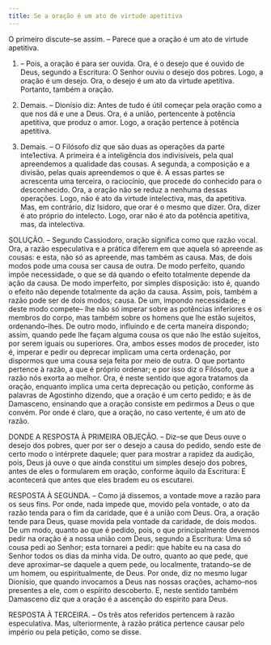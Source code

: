 ```yaml
---
title: Se a oração é um ato de virtude apetitiva
---
```


O primeiro discute–se assim. – Parece que a oração é um ato de virtude apetitiva.  

1. – Pois, a oração é para ser ouvida. Ora, é o desejo que é ouvido de Deus, segundo a Escritura: O Senhor ouviu o desejo dos pobres. Logo, a oração é um desejo. Ora, o desejo é um ato da virtude apetitiva. Portanto, também a oração.  

2. Demais. – Dionísio diz: Antes de tudo é útil começar pela oração como a que nos dá e une a Deus. Ora, é a união, pertencente à potência apetitiva, que produz o amor. Logo, a oração pertence à potência apetitiva.  

3. Demais. – O Filósofo diz que são duas as operações da parte inte1ectiva. A primeira é a inteligência dos indivisíveis, pela qual apreendemos a qualidade das cousas. A segunda, a composição e a divisão, pelas quais apreendemos o que é. A essas partes se acrescenta uma terceira, o raciocínio, que procede do conhecido para o desconhecido. Ora, a oração não se reduz a nenhuma dessas operações. Logo, não é ato da virtude intelectiva, mas, da apetitiva.  Mas, em contrário, diz Isidoro, que orar é o mesmo que dizer. Ora, dizer é ato próprio do intelecto. Logo, orar não é ato da potência apetitiva, mas, da intelectiva.  

SOLUÇÃO. – Segundo Cassiodoro, oração significa como que razão vocal. Ora, a razão especulativa e a prática diferem em que aquela só apreende as cousas: e esta, não só as apreende, mas também as causa. Mas, de dois modos pode uma cousa ser causa de outra. De modo perfeito, quando impõe necessidade, o que se dá quando o efeito totalmente depende da ação da causa. De modo imperfeito, por simples disposição: isto é, quando o efeito não depende totalmente da ação da causa. Assim, pois, também a razão pode ser de dois modos; causa. De um, impondo necessidade; e deste modo compete– lhe não só imperar sobre as potências inferiores e os membros do corpo, mas também sobre os homens que lhe estão sujeitos, ordenando–lhes. De outro modo, influindo e de certa maneira dispondo; assim, quando pede lhe façam alguma cousa os que não lhe estão sujeitos, por serem iguais ou superiores. Ora, ambos esses modos de proceder, isto é, imperar e pedir ou deprecar implicam uma certa ordenação, por dispormos que uma cousa seja feita por meio de outra. O que portanto pertence à razão, a que é próprio ordenar; e por isso diz o Filósofo, que a razão nós exorta ao melhor. Ora, é neste sentido que agora tratamos da oração, enquanto implica uma certa deprecação ou petição, conforme às palavras de Agostinho dizendo, que a oração é um certo pedido; e às de Damasceno, ensinando que a oração consiste em pedirmos a Deus o que convém. Por onde é claro, que a oração, no caso vertente, é um ato de razão.  

DONDE A RESPOSTA À PRIMEIRA OBJEÇÃO. – Diz–se que Deus ouve o desejo dos pobres, quer por ser o desejo a causa do pedido, sendo este de certo modo o intérprete daquele; quer para mostrar a rapidez da audição, pois, Deus já ouve o que ainda constitui um simples desejo dos pobres, antes de eles o formularem em oração, conforme àquilo da Escritura: E acontecerá que antes que eles bradem eu os escutarei.  

RESPOSTA À SEGUNDA. – Como já dissemos, a vontade move a razão para os seus fins. Por onde, nada impede que, movido pela vontade, o ato da razão tenda para o fim da caridade, que é a união com Deus. Ora, a oração tende para Deus, quase movida pela vontade da caridade, de dois modos. De um modo, quanto ao que é pedido, pois, o que principalmente devemos pedir na oração é a nossa união com Deus, segundo a Escritura: Uma só cousa pedi ao Senhor; esta tornarei a pedir: que habite eu na casa do Senhor todos os dias da minha vida. De outro, quanto ao que pede, que deve aproximar–se daquele a quem pede, ou localmente, tratando–se de um homem, ou espiritualmente, de Deus. Por onde, diz no mesmo lugar Dionísio, que quando invocamos a Deus nas nossas orações, achamo–nos presentes a ele, com o espírito descoberto. E, neste sentido também Damasceno diz que a oração é a ascenção do espirito para Deus.  

RESPOSTA À TERCEIRA. – Os três atos referidos pertencem à razão especulativa. Mas, ulteriormente, à razão prática pertence causar pelo império ou pela petição, como se disse.